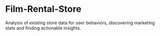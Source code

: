# Film-Rental-Store
Analysis of existing store data for user behaviors, discovering marketing stats and finding actionable insights.
